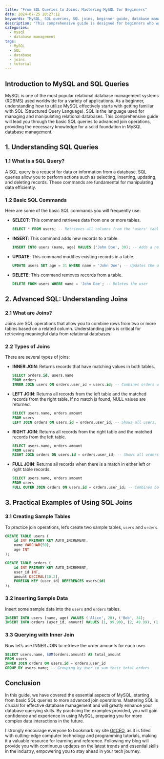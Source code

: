 ```yaml
---
title: "From SQL Queries to Joins: Mastering MySQL for Beginners"
date: 2024-07-25 20:27:12
keywords: "MySQL, SQL queries, SQL joins, beginner guide, database management, MySQL tutorial"
description: "This comprehensive guide is designed for beginners who want to master MySQL, focusing on SQL queries and joins. It provides step-by-step instructions, practical code examples, and deeper insights into database management concepts, ensuring a solid foundation for learners. Starting with basic SQL commands to more complex join operations, this tutorial covers essential aspects for anyone looking to enhance their database skills. Users will learn how to query databases effectively, retrieve meaningful data, and understand how different types of joins can influence their data retrieval strategies. Perfect for students, professionals, and anyone interested in mastering MySQL."
categories:
  - mysql
  - database management
tags:
  - MySQL
  - SQL
  - database
  - joins
  - tutorial
---
```


## Introduction to MySQL and SQL Queries

MySQL is one of the most popular relational database management systems (RDBMS) used worldwide for a variety of applications. As a beginner, understanding how to utilize MySQL effectively starts with getting familiar with SQL (Structured Query Language). SQL is the language used for managing and manipulating relational databases. This comprehensive guide will lead you through the basic SQL queries to advanced join operations, providing the necessary knowledge for a solid foundation in MySQL database management.

<!-- more -->

## 1. Understanding SQL Queries

### 1.1 What is a SQL Query?

A SQL query is a request for data or information from a database. SQL queries allow you to perform actions such as selecting, inserting, updating, and deleting records. These commands are fundamental for manipulating data efficiently.

### 1.2 Basic SQL Commands

Here are some of the basic SQL commands you will frequently use:

- **SELECT**: This command retrieves data from one or more tables.
  
  ```sql
  SELECT * FROM users; -- Retrieves all columns from the 'users' table
  ```

- **INSERT**: This command adds new records to a table.
  
  ```sql
  INSERT INTO users (name, age) VALUES ('John Doe', 30); -- Adds a new user
  ```

- **UPDATE**: This command modifies existing records in a table.
  
  ```sql
  UPDATE users SET age = 31 WHERE name = 'John Doe'; -- Updates the user's age
  ```

- **DELETE**: This command removes records from a table.
  
  ```sql
  DELETE FROM users WHERE name = 'John Doe'; -- Deletes the user
  ```

## 2. Advanced SQL: Understanding Joins

### 2.1 What are Joins?

Joins are SQL operations that allow you to combine rows from two or more tables based on a related column. Understanding joins is critical for retrieving meaningful data from relational databases.

### 2.2 Types of Joins

There are several types of joins:

- **INNER JOIN**: Returns records that have matching values in both tables.

  ```sql
  SELECT orders.id, users.name
  FROM orders
  INNER JOIN users ON orders.user_id = users.id; -- Combines orders with users
  ```

- **LEFT JOIN**: Returns all records from the left table and the matched records from the right table. If no match is found, NULL values are returned.

  ```sql
  SELECT users.name, orders.amount
  FROM users
  LEFT JOIN orders ON users.id = orders.user_id; -- Shows all users, with orders if they exist
  ```

- **RIGHT JOIN**: Returns all records from the right table and the matched records from the left table.

  ```sql
  SELECT users.name, orders.amount
  FROM users
  RIGHT JOIN orders ON users.id = orders.user_id; -- Shows all orders, with user details if they exist
  ```

- **FULL JOIN**: Returns all records when there is a match in either left or right table records.

  ```sql
  SELECT users.name, orders.amount
  FROM users
  FULL OUTER JOIN orders ON users.id = orders.user_id; -- Combines both records from users and orders
  ```

## 3. Practical Examples of Using SQL Joins

### 3.1 Creating Sample Tables

To practice join operations, let’s create two sample tables, `users` and `orders`.

```sql
CREATE TABLE users (
    id INT PRIMARY KEY AUTO_INCREMENT,
    name VARCHAR(50),
    age INT
);

CREATE TABLE orders (
    id INT PRIMARY KEY AUTO_INCREMENT,
    user_id INT,
    amount DECIMAL(10,2),
    FOREIGN KEY (user_id) REFERENCES users(id)
);
```

### 3.2 Inserting Sample Data

Insert some sample data into the `users` and `orders` tables.

```sql
INSERT INTO users (name, age) VALUES ('Alice', 28), ('Bob', 34);
INSERT INTO orders (user_id, amount) VALUES (1, 99.99), (2, 49.99), (1, 29.99);
```

### 3.3 Querying with Inner Join

Now let’s use INNER JOIN to retrieve the order amounts for each user.

```sql
SELECT users.name, SUM(orders.amount) AS total_amount
FROM users
INNER JOIN orders ON users.id = orders.user_id
GROUP BY users.name; -- Grouping by user to sum their total orders
```

## Conclusion

In this guide, we have covered the essential aspects of MySQL, starting from basic SQL queries to more advanced join operations. Mastering SQL is crucial for effective database management and will greatly enhance your database querying skills. By practicing the examples provided, you will gain confidence and experience in using MySQL, preparing you for more complex data interactions in the future.

I strongly encourage everyone to bookmark my site [GitCEO](https://gitceo.com), as it is filled with cutting-edge computer technology and programming tutorials, making it a valuable resource for learning and reference. Following my blog will provide you with continuous updates on the latest trends and essential skills in the industry, empowering you to stay ahead in your tech journey.